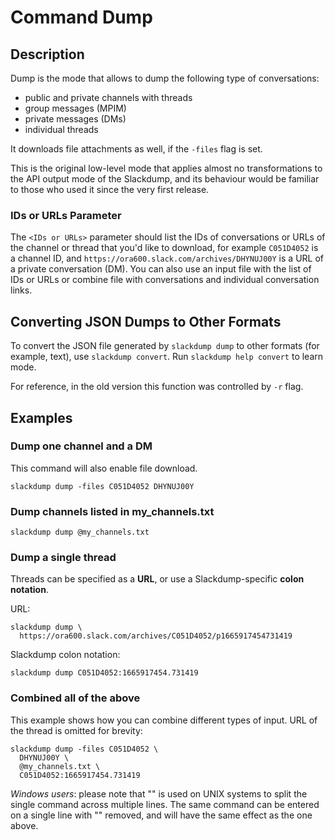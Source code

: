 # Command Dump

## Description

Dump is the mode that allows to dump the following type of conversations:

- public and private channels with threads
- group messages (MPIM)
- private messages (DMs)
- individual threads

It downloads file attachments as well, if the `-files` flag is set.

This is the original low-level mode that applies almost no transformations to
the API output mode of the Slackdump, and its behaviour would be familiar to
those who used it since the very first release.

### IDs or URLs Parameter

The `<IDs or URLs>` parameter should list the IDs of conversations or URLs of
the channel or thread that you'd like to download, for example `C051D4052` is
a channel ID, and `https://ora600.slack.com/archives/DHYNUJ00Y` is a URL of a
private conversation (DM). You can also use an input file with the list of IDs
or URLs or combine file with conversations and individual conversation links.

## Converting JSON Dumps to Other Formats

To convert the JSON file generated by `slackdump dump` to other formats (for
example, text), use `slackdump convert`.  Run `slackdump help convert` to
learn mode.

For reference, in the old version this function was controlled by `-r` flag.

## Examples

### Dump one channel and a DM

This command will also enable file download.

```shell
slackdump dump -files C051D4052 DHYNUJ00Y
```

### Dump channels listed in my_channels.txt

```shell
slackdump dump @my_channels.txt
```

### Dump a single thread

Threads can be specified as a **URL**, or use a Slackdump-specific
**colon notation**.

URL:

```shell
slackdump dump \
  https://ora600.slack.com/archives/C051D4052/p1665917454731419
```

Slackdump colon notation:

```shell
slackdump dump C051D4052:1665917454.731419
```

### Combined all of the above

This example shows how you can combine different types of input. URL of the
thread is omitted for brevity:

```shell
slackdump dump -files C051D4052 \
  DHYNUJ00Y \ 
  @my_channels.txt \
  C051D4052:1665917454.731419
```

_Windows users_: please note that "\" is used on UNIX systems to split the
single command across multiple lines.  The same command can be entered on a
single line with "\" removed, and will have the same effect as the one above.
